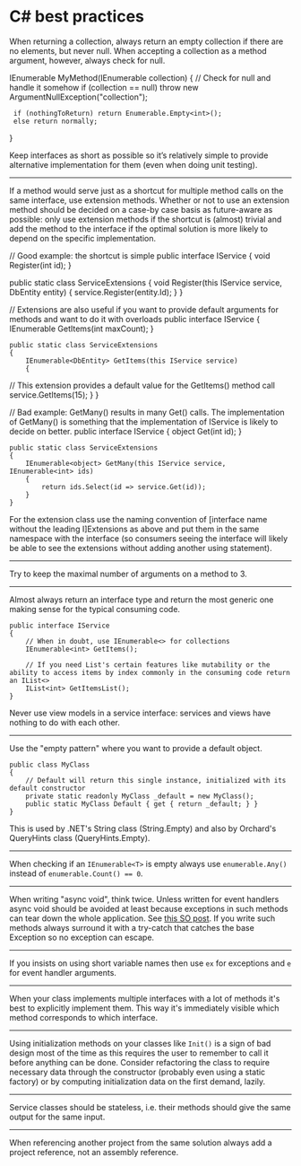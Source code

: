 # C\# best practices

When returning a collection, always return an empty collection if there are no elements, but never null. When accepting a collection as a method argument, however, always check for null.

 IEnumerable<int> MyMethod(IEnumerable<int> collection)
 {
     // Check for null and handle it somehow
     if (collection == null) throw new ArgumentNullException("collection");
 
     if (nothingToReturn) return Enumerable.Empty<int>();
     else return normally;
 }

Keep interfaces as short as possible so it’s relatively simple to provide alternative implementation for them (even when doing unit testing).

----------

If a method would serve just as a shortcut for multiple method calls on the same interface, use extension methods. Whether or not to use an extension method should be decided on a case-by case basis as future-aware as possible: only use extension methods if the shortcut is (almost) trivial and add the method to the interface if the optimal solution is more likely to depend on the specific implementation.

 // Good example: the shortcut is simple
 public interface IService
 {
     void Register(int id);
 }
 
 public static class ServiceExtensions
 {
     void Register(this IService service, DbEntity entity)
     {
         service.Register(entity.Id);
     }
 }

 // Extensions are also useful if you want to provide default arguments for methods and want to do it with overloads
 public interface IService
    {
        IEnumerable<DbEntity> GetItems(int maxCount);
    }

    public static class ServiceExtensions
    {
        IEnumerable<DbEntity> GetItems(this IService service)
        {
   // This extension provides a default value for the GetItems() method call
            service.GetItems(15);
        }
    }


 // Bad example: GetMany() results in many Get() calls. The implementation of GetMany() is something that the implementation of IService is likely to decide on better.
    public interface IService
    {
        object Get(int id);
    }

    public static class ServiceExtensions
    {
        IEnumerable<object> GetMany(this IService service, IEnumerable<int> ids)
        {
            return ids.Select(id => service.Get(id));
        }
    }

For the extension class use the naming convention of [interface name without the leading I]Extensions as above and put them in the same namespace with the interface (so consumers seeing the interface will likely be able to see the extensions without adding another using statement).

----------

Try to keep the maximal number of arguments on a method to 3.

----------
Almost always return an interface type and return the most generic one making sense for the typical consuming code.

    public interface IService
    {
        // When in doubt, use IEnumerable<> for collections
        IEnumerable<int> GetItems();

        // If you need List's certain features like mutability or the ability to access items by index commonly in the consuming code return an IList<>
        IList<int> GetItemsList();
    }

Never use view models in a service interface: services and views have nothing to do with each other.

----------

Use the "empty pattern" where you want to provide a default object.

    public class MyClass
    {
        // Default will return this single instance, initialized with its default constructor
        private static readonly MyClass _default = new MyClass();
        public static MyClass Default { get { return _default; } }
    }

This is used by .NET's String class (String.Empty) and also by Orchard's QueryHints class (QueryHints.Empty).

----------

When checking if an `IEnumerable<T>` is empty always use `enumerable.Any()` instead of `enumerable.Count() == 0`.

----------

When writing "async void", think twice. Unless written for event handlers async void should be avoided at least because exceptions in such methods can tear down the whole application. See [this SO post](http://stackoverflow.com/a/12144426/220230). If you write such methods always surround it with a try-catch that catches the base Exception so no exception can escape.

----------

If you insists on using short variable names then use `ex` for exceptions and `e` for event handler arguments.

----------

When your class implements multiple interfaces with a lot of methods it's best to explicitly implement them. This way it's immediately visible which method corresponds to which interface.

----------

Using initialization methods on your classes like `Init()` is a sign of bad design most of the time as this requires the user to remember to call it before anything can be done. Consider refactoring the class to require necessary data through the constructor (probably even using a static factory) or by computing initialization data on the first demand, lazily.

----------

Service classes should be stateless, i.e. their methods should give the same output for the same input.

----------

When referencing another project from the same solution always add a project reference, not an assembly reference.
